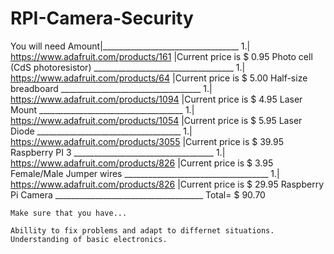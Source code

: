 # RPI-Camera-Security
You will need 
Amount|__________________________________
    1.| https://www.adafruit.com/products/161 |Current price is $ 0.95 Photo cell (CdS photoresistor)
      ___________________________________
    1.| https://www.adafruit.com/products/64 |Current price is $ 5.00 Half-size breadboard
      ___________________________________
    1.| https://www.adafruit.com/products/1094 |Current price is $ 4.95 Laser Mount
     ____________________________________
    1.| https://www.adafruit.com/products/1054 |Current price is $ 5.95 Laser Diode
     ____________________________________
    1.| https://www.adafruit.com/products/3055 |Current price is $ 39.95 Raspberry PI 3
      ___________________________________
    1.| https://www.adafruit.com/products/826 |Current price is $ 3.95 Female/Male Jumper wires
     ____________________________________
    1.| https://www.adafruit.com/products/826 |Current price is $ 29.95 Raspberry Pi Camera
    _____________________________________               Total= $ 90.70 
    
    Make sure that you have...
    
    Abillity to fix problems and adapt to differnet situations.
    Understanding of basic electronics. 
    
    
    


